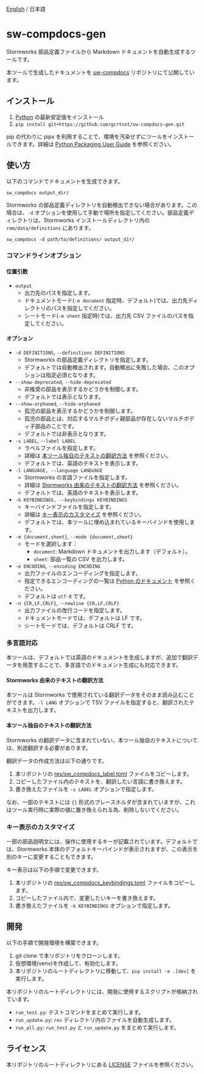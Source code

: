 [English](./README.md) / 日本語

# sw-compdocs-gen
Stormworks 部品定義ファイルから Markdown ドキュメントを自動生成するツールです。

本ツールで生成したドキュメントを [sw-compdocs](https://github.com/gcrtnst/sw-compdocs) リポジトリにて公開しています。

## インストール
1. [Python](https://www.python.org/) の最新安定版をインストール
2. `pip install git+https://github.com/gcrtnst/sw-compdocs-gen.git`

pip の代わりに pipx を利用することで、環境を汚染せずにツールをインストールできます。詳細は [Python Packaging User Guide](https://packaging.python.org/ja/latest/guides/installing-stand-alone-command-line-tools/) を参照ください。

## 使い方
以下のコマンドでドキュメントを生成できます。
```
sw_compdocs output_dir/
```

Stormworks の部品定義ディレクトリを自動検出できない場合があります。この場合は、`-d` オプションを使用して手動で場所を指定してください。部品定義ディレクトリは、Stormworks インストールディレクトリ内の `rom/data/definitions` にあります。
```
sw_compdocs -d path/to/definitions/ output_dir/
```

### コマンドラインオプション
#### 位置引数
- `output`
  - 出力先のパスを指定します。
  - ドキュメントモード(`-m document` 指定時、デフォルト)では、出力先ディレクトリのパスを指定してください。
  - シートモード(`-m sheet` 指定時)では、出力先 CSV ファイルのパスを指定してください。

#### オプション
- `-d DEFINITIONS`, `--definitions DEFINITIONS`
  - Stormworks の部品定義ディレクトリを指定します。
  - デフォルトでは自動検出されます。自動検出に失敗した場合、このオプションは指定必須となります。
- `--show-deprecated`, `--hide-deprecated`
  - 非推奨の部品を表示するかどうかを制御します。
  - デフォルトでは表示となります。
- `--show-orphaned`, `--hide-orphaned`
  - 孤児の部品を表示するかどうかを制御します。
  - 孤児の部品とは、対応するマルチボディ親部品が存在しないマルチボディ子部品のことです。
  - デフォルトでは非表示となります。
- `-s LABEL`, `--label LABEL`
  - ラベルファイルを指定します。
  - 詳細は [本ツール独自のテキストの翻訳方法](#本ツール独自のテキストの翻訳方法) を参照ください。
  - デフォルトでは、英語のテキストを表示します。
- `-l LANGUAGE, --language LANGUAGE`
  - Stormworks の言語ファイルを指定します。
  - 詳細は [Stormworks 由来のテキストの翻訳方法](#Stormworks-由来のテキストの翻訳方法) を参照ください。
  - デフォルトでは、英語のテキストを表示します。
- `-k KEYBINDINGS, --keybindings KEYBINDINGS`
  - キーバインドファイルを指定します。
  - 詳細は [キー表示のカスタマイズ](#キー表示のカスタマイズ) を参照ください。
  - デフォルトでは、本ツールに埋め込まれているキーバインドを使用します。
- `-m {document,sheet}`, `--mode {document,sheet}`
  - モードを選択します：
    - `document`: Markdown ドキュメントを出力します（デフォルト）。
    - `sheet`: 部品一覧の CSV を出力します。
- `-e ENCODING`, `--encoding ENCODING`
  - 出力ファイルのエンコーディングを指定します。
  - 指定できるエンコーディングの一覧は [Python のドキュメント](https://docs.python.org/ja/3/library/codecs.html#standard-encodings) を参照ください。
  - デフォルトは `utf-8` です。
- `-n {CR,LF,CRLF}`, `--newline {CR,LF,CRLF}`
  - 出力ファイルの改行コードを指定します。
  - ドキュメントモードでは、デフォルトは LF です。
  - シートモードでは、デフォルトは CRLF です。

### 多言語対応
本ツールは、デフォルトでは英語のドキュメントを生成しますが、追加で翻訳データを用意することで、多言語でのドキュメント生成にも対応できます。

#### Stormworks 由来のテキストの翻訳方法
本ツールは Stormworks で使用されている翻訳データをそのまま読み込むことができます。`-l LANG` オプションで TSV ファイルを指定すると、翻訳されたテキストを出力します。

#### 本ツール独自のテキストの翻訳方法
Stormworks の翻訳データに含まれていない、本ツール独自のテキストについては、別途翻訳する必要があります。

翻訳データの作成方法は以下の通りです。
1. 本リポジトリの [res/sw_compdocs_label.toml](./res/sw_compdocs_label.toml) ファイルをコピーします。
2. コピーしたファイル内のテキストを、翻訳したい言語に書き換えます。
3. 書き換えたファイルを `-s LABEL` オプションで指定します。

なお、一部のテキストには `{}` 形式のプレースホルダが含まれていますが、これはツール実行時に実際の値に置き換えられる為、削除しないでください。

### キー表示のカスタマイズ
一部の部品説明文には、操作に使用するキーが記載されています。デフォルトでは、Stormworks 本体のデフォルトキーバインドが表示されますが、この表示を別のキーに変更することもできます。

キー表示は以下の手順で変更できます。
1. 本リポジトリの [res/sw_compdocs_keybindings.toml](./res/sw_compdocs_keybindings.toml) ファイルをコピーします。
2. コピーしたファイル内で、変更したいキーを書き換えます。
3. 書き換えたファイルを `-k KEYBINDINGS` オプションで指定します。

## 開発
以下の手順で開発環境を構築できます。
1. git clone で本リポジトリをクローンします。
2. 仮想環境(venv)を作成して、有効化します。
3. 本リポジトリのルートディレクトリに移動して、`pip install -e .[dev]` を実行します。

本リポジトリのルートディレクトリには、開発に使用するスクリプトが格納されています。
- `run_test.py`: テストコマンドをまとめて実行します。
- `run_update.py`: `res` ディレクトリ内のファイルを自動生成します。
- `run_all.py`: `run_test.py` と `run_update.py` をまとめて実行します。

## ライセンス
本リポジトリのルートディレクトリにある [LICENSE](./LICENSE) ファイルを参照ください。
